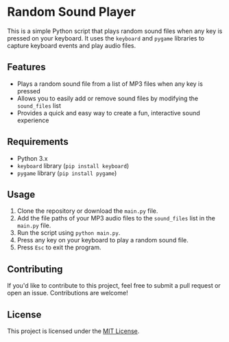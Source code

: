 # Random Sound Player

This is a simple Python script that plays random sound files when any key is pressed on your keyboard. It uses the `keyboard` and `pygame` libraries to capture keyboard events and play audio files.

## Features

- Plays a random sound file from a list of MP3 files when any key is pressed
- Allows you to easily add or remove sound files by modifying the `sound_files` list
- Provides a quick and easy way to create a fun, interactive sound experience

## Requirements

- Python 3.x
- `keyboard` library (`pip install keyboard`)
- `pygame` library (`pip install pygame`)

## Usage

1. Clone the repository or download the `main.py` file.
2. Add the file paths of your MP3 audio files to the `sound_files` list in the `main.py` file.
3. Run the script using `python main.py`.
4. Press any key on your keyboard to play a random sound file.
5. Press `Esc` to exit the program.

## Contributing

If you'd like to contribute to this project, feel free to submit a pull request or open an issue. Contributions are welcome!

## License

This project is licensed under the [MIT License](LICENSE).
